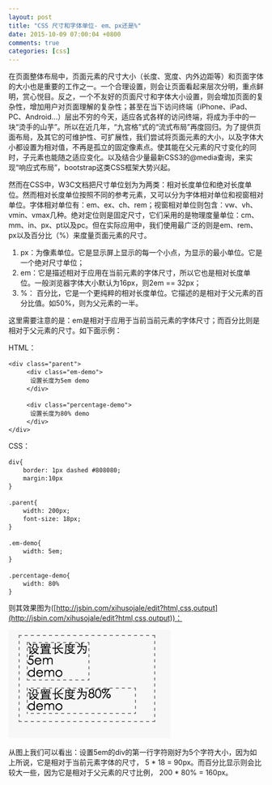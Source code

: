 ```yaml
---
layout: post
title: "CSS 尺寸和字体单位- em、px还是%"
date: 2015-10-09 07:00:04 +0800
comments: true
categories: [css]
---
```


在页面整体布局中，页面元素的尺寸大小（长度、宽度、内外边距等）和页面字体的大小也是重要的工作之一。一个合理设置，则会让页面看起来层次分明，重点鲜明，赏心悦目。反之，一个不友好的页面尺寸和字体大小设置，则会增加页面的复杂性，增加用户对页面理解的复杂性；甚至在当下访问终端（iPhone、iPad、PC、Android...）层出不穷的今天，适应各式各样的访问终端，将成为手中的一块“烫手的山芋”。所以在近几年，“九宫格”式的“流式布局”再度回归。为了提供页面布局，及其它的可维护性、可扩展性，我们尝试将页面元素的大小，以及字体大小都设置为相对值，不再是孤立的固定像素点。使其能在父元素的尺寸变化的同时，子元素也能随之适应变化。以及结合少量最新CSS3的@media查询，来实现“响应式布局”，bootstrap这类CSS框架大势兴起。

然而在CSS中，W3C文档把尺寸单位划为为两类：相对长度单位和绝对长度单位。然而相对长度单位按照不同的参考元素，又可以分为字体相对单位和视窗相对单位。字体相对单位有：em、ex、ch、rem；视窗相对单位则包含：vw、vh、vmin、vmax几种。绝对定位则是固定尺寸，它们采用的是物理度量单位：cm、mm、in、px、pt以及pc。但在实际应用中，我们使用最广泛的则是em、rem、px以及百分比（%）来度量页面元素的尺寸。

1. px：为像素单位。它是显示屏上显示的每一个小点，为显示的最小单位。它是一个绝对尺寸单位；
2. em：它是描述相对于应用在当前元素的字体尺寸，所以它也是相对长度单位。一般浏览器字体大小默认为16px，则2em == 32px；
3. %： 百分比，它是一个更纯粹的相对长度单位。它描述的是相对于父元素的百分比值。如50%，则为父元素的一半。

这里需要注意的是：em是相对于应用于当前当前元素的字体尺寸；而百分比则是相对于父元素的尺寸。如下面示例：

HTML：

	<div class="parent">
	 	 <div class="em-demo">
		  设置长度为5em demo
	 	 </div>
	
		 <div class="percentage-demo">
		  设置长度为80% demo
	 	 </div>
	</div>

CSS：

	div{
		border: 1px dashed #808080;
		margin:10px
	}

	.parent{
		width: 200px;
		font-size: 18px;
	}

	.em-demo{
		width: 5em;
	}

	.percentage-demo{
		width: 80%
	}

则其效果图为([http://jsbin.com/xihusojale/edit?html,css,output](http://jsbin.com/xihusojale/edit?html,css,output))：

![em percentage demo](/images/blog_img/em-percentage-demo.png)

从图上我们可以看出：设置5em的div的第一行字符刚好为5个字符大小，因为如上所说，它是相对于当前元素字体的尺寸， 5 * 18 = 90px。而百分比显示则会比较大一些，因为它是相对于父元素的尺寸比例， 200 * 80% = 160px。



